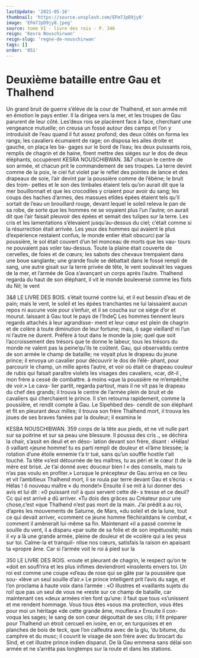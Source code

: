 ```yaml
---
lastUpdate: '2021-05-16'
thumbnail: 'https://source.unsplash.com/EFm7JpD9jy8'
image: 'EFm7JpD9jy8.jpeg'
source: tome VI - livre des rois - P. 346
reign: 'Kesra Nouschirwan'
reign-slug: 'regne-de-nouschirwan'
tags: []
order: '051'
---
```


# Deuxième bataille entre Gau et Thalhend

Un grand bruit de guerre s’élève de la cour de Thalhend, et son armée mit en émotion le pays entier. Il la dirigea vers la mer, et les troupes de Gau parurent de leur côté. Les’deux rois se placèrent face
à face, cherchant une vengeance mutuelle; on creusa un fossé autour des camps et l’on y introduisit de
l’eau quand il fut assez profond; des deux côtés on
forma les rangs; les cavaliers écumaient de rage; on disposa les ailes droite et gauche, on plaça les ba- gages sur le bord de l’eau; les deux puissants rois,
remplis de chagrin et de haine, firent mettre des siéges sur le dos de deux éléphants, occupèrent
KESRA NOUSCHIBWAN. 3&7 chacun le centre de son armée, et chacun prit le
commandement de ses troupes. La terre devint comme de la poix, le ciel fut violet par le reflet des pointes de lance et des drapeaux de soie, l’air devint
par la poussière comme de l’ébène; le bruit des trom-
pettes et le son des timbales étaient tels qu’on aurait
dit que la mer bouillonnait et que les crocodiles y criaient pour avoir du sang; les coups des haches d’armes, des massues etîdes épées étaient tels qu’il
sortait de l’eau un brouillard rouge, devant lequel
le soleil releva le pan de sa robe, de sorte que les hommes ne se voyaient plus l’un l’autre; on aurait
dit que l’air faisait pleuvoir des épées et semait des
tulipes sur la terre. Les cris et les lamentations s’élevaient jusqu’au-dessus du ciel; c’était comme si
la résurrection était arrivée. Les yeux des hommes
qui avaient le plus d’expérience restaient confus, le monde entier était obscurci par la poussière, le sol était couvert d’un tel monceau de morts que les vau- tours ne pouvaient pas voler tau-dessus. Toute la plaine était couverte de cervelles, de foies et de cœurs; les sabots des chevaux trempaient dans une boue sanglante; une grande foule se débattait dans le fossé rempli de sang, une autre gisait sur la terre privée de tête, le vent soulevait les vagues de la mer,
et l’armée de Goa s’avançant un corps après l’autre.
Thalhend regarda du haut de son éléphant, il vit
le monde bouleversé comme les flots du Nil; le vent

3&8 LE LIVRE DES BOIS. s’était tourné contre lui, et il eut besoin d’eau et de
pain; mais le vent, le soleil et les épées tranchantes
ne lui laissaient aucun repos ni aucune voie pour s’enfuir, et il se coucha sur ce siége d’or et mourut.
laissant à Gau tout le pays de l’IndeÇ Les hommes tiennent leurs regards attachés à leur agrandisse- ment et leur cœur est plein de chagrin et de colère
à toute diminution de leur fortune; mais, ô sage vieillard! ni l’un ni l’autre ne durent. Préfère à tout
dans le monde la joie; quel que soit l’accroissement des trésors que te donne le labeur, tous les trésors du monde ne valent pas la peine’qu’ils te coûtent.
Gau, qui observaitdu centre de son armée le champ de bataille; ne voyait plus le drapeau du jeune prince; il envoya un cavalier pour découvrir le dos de l’élé-
phant, pour parcourir le champ, un mille après l’autre, et voir où était ce drapeau couleur de rubis
qui faisait paraître violets les visages des cavaliers, «car, dit-il , mon frère a cessé de combattre. à moins «que la poussière ne m’empêche de voir.» Le cava-
lier partit, regarda partout, mais il ne vit pas le drapeau du chef des grands; il trouva le centre de l’armée plein de bruit et de cavaliers qui cherchaient
le prince. Il s’en retourna rapidement, comme la poussière, et rendit compte à Gau. Le Sipehbed des- cendit de son éléphant et fit en pleurant deux milles;
il trouva son frère Thalhend mort, il trouva les joues de ses braves fanées par la douleur; il examina le

KESBA NOUSCHIBWAN. 359 corps de la tête aux pieds, et ne vit nulle part sur sa
poitrine et sur sa peau une blessure. Il poussa des cris ., se déchira la chair, s’assit en deuil et en déso-
lation devant son frère, disant : «Hélas! ô vaillant
«jeune homme! tu es parti rempli de douleur et «l’âme blessée; la rotation d’une étoile ennemie t’a
tr tué, sans qu’un souffle hostile t’ait touché. Ta tête «s’est détournée de tes maîtres, tu as péri et le cœur
(t de la mère est brisé. Je t’ai donné avec douceur bien l « des conseils, mais tu n’as pas voulu en profiter.»
Lorsque le précepteur de Gau arriva en ce lieu et vit l’ambitieux Thalhend mort, il se roula par terre devant Gau et s’écria : « Hélas ! ô nouveau maître
« du monde!» Ensuite il se mit à lui donner des avis et lui dit : «0 puissant roi! à quoi servent cette dé- s tresse et ce deuil? Cc qui est arrivé a dû arriver. «Tu dois des grâces au Créateur pour une chose,c’est
«que Thalhend n’est pas mort de la main. J’ai prédit
a au roi, d’après les mouvements de Saturne, de Mars, «du soleil et de la lune, tout ce qui devait arriver, «comment ce jeune homme fléchiraitdans le combat,
« comment il amènerait lui-même sa fin. Maintenant «il a passé comme le souille du vent, il a disparu «par suite de sa folie et de son impétuosité; mais il
«y a là une grande armée, pleine de douleur et de «colère qui a les yeux sur toi. Calme-la et tranquil-
nlise nos cœurs, satisfais la raison en apaisant ta «propre âme. Car si l’armée voit le roi à pied sur la

350 LE LIVRE DES ROIS.
«route et pleurant de chagrin, le respect qu’on te «doit en soufl’rira et les plus infimes deviendront «insolents envers toi. Un roi est comme une coupe «d’eau de rose qui se gâte par la poussière que sou-
«lève un seul souille d’air.»
Le prince intelligent prit l’avis du sage, et l’on proclama à haute voix dans l’armée : «O illustres et «vaillants sujets du roi! que pas un seul de vous ne
«reste sur ce champ de bataille, car maintenant ces «deux armées n’en font qu’une: il faut que tous
«s’unissent et me rendent hommage. Vous tous êtes
«sous ma protection, vous êtes pour moi un héritage
«de cette grande âme, mouflera.» Ensuite il con- voqua les sages; le sang de son cœur dégouttait
de ses cils; il fit préparer pour Thalhend un étroit cercueil en ivoire, en or, en turquoises et en planches de bois de teck, que l’on calfeutra avec de la glu,
’du bitume, du camphre et du musc; il couvrit le visage de son frère avec du brocart du Sind, et cet illustre prince indien disparut. De là Gau emmena sans délai son armée et ne s’arrêta pas longtemps
sur la route et dans les stations.
